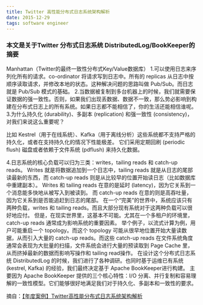 ```yaml
---
title: Twitter 高性能分布式日志系统架构解析
date: 2015-12-29
tags: software engineer
---
```


### 本文是关于Twitter 分布式日志系统 DistributedLog/BookKeeper的摘要

Manhattan（Twitter的最终一致性分布式Key/Value数据库）
1.可以使用日志来序列化所有的请求。co-ordinator 将请求写到日志中。所有的 replicas 从日志中按顺序读取请求，并修改本地的状态。这种解决问题的思路叫做 Pub/Sub。而日志就是 Pub/Sub 模式的基础。
2.当数据被复制到多台机器上的时候，我们就需要保证数据的强一致性。否则，如果我们出现丢数据、数据不一致，那么势必影响到构建在分布式日志上的所有系统。如果日志都不能相信了，你的生活还能相信谁呢。
3.为什么持久化 (durability)、多副本 (replication) 和强一致性 (consistency)，对我们来说这么重要呢？

比如 Kestrel（用于在线系统）、Kafka（用于离线分析）这些系统都不支持严格的持久化，或者在支持持久化的情况下性能极差。
它们采用定期回刷 (periodic flush) 磁盘或者依赖于文件系统 (pdflush) 来持久化数据。

4.日志系统的核心负载可以归为三类：writes，tailing reads 和 catch-up reads。
Writes 就是将数据追加到一个日志中，tailing reads 就是从日志的尾部读最新的东西，而 catch-up reads 则是从比较早的位置开始读日志（比如数据库中重建副本）。
Writes 和 tailing reads 在意的是延时 (latency)，因为它关系到一个消息能多快地从被写入到被读到。
而 catch-up reads 在意的则是高吞吐量，因为它关系到是否能追赶到日志的尾部。
在一个“完美”的世界中，系统应该只有两种负载，writes 和 tailing reads。而且大部分现有系统对于这两种负载可以很好地应付。
但是，在现实世界里，这基本不可能。尤其在一个多租户的环境里，catch-up reads 通常成为影响系统的重要因素。
举个例子，以流式计算为例，用户可能重启一个 topology。而这个 topology 可能从很早地位置开始大量读数据，从而引入大量的 catch-up reads。而这些 catch-up reads 在文件系统角度通常会表现为大批量的扫描，文件系统会进行大量的预读取到 Page Cache 里，从而挤掉最新的数据而影响写操作和 tailing read操作。
在设计这个分布式日志系统 DistributedLog 的时候，我们进行了各种调研。也同时基于运维已有系统 (kestrel, Kafka) 的经验，我们最终决定基于 Apache BookKeeper进行构建。
主要因为 Apache BookKeeper 提供的三个核心特性：I/O 分离、并行复制和容易理解的一致性模型。它们能够很好地满足我们对于持久化、多副本和一致性的要求。

摘自：[【年度案例】Twitter高性能分布式日志系统架构解析](http://mp.weixin.qq.com/s?__biz=MzAwMDU1MTE1OQ==&mid=403051208&idx=1&sn=1694ac05acbcb5ca53c88bfac8a68856&scene=1&srcid=1224xZuQ9QQ4sRmiPVdHTppL#wechat_redirect)
